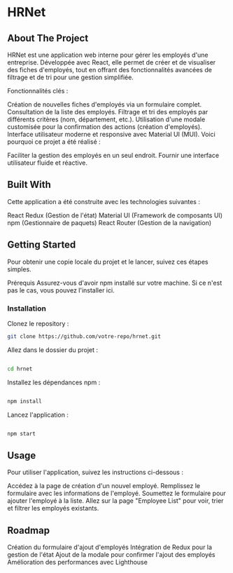 # HRNet

## About The Project

HRNet est une application web interne pour gérer les employés d'une entreprise. Développée avec React, elle permet de créer et de visualiser des fiches d'employés, tout en offrant des fonctionnalités avancées de filtrage et de tri pour une gestion simplifiée.

Fonctionnalités clés :

Création de nouvelles fiches d'employés via un formulaire complet.
Consultation de la liste des employés.
Filtrage et tri des employés par différents critères (nom, département, etc.).
Utilisation d'une modale customisée pour la confirmation des actions (création d'employés).
Interface utilisateur moderne et responsive avec Material UI (MUI).
Voici pourquoi ce projet a été réalisé :

Faciliter la gestion des employés en un seul endroit.
Fournir une interface utilisateur fluide et réactive.

## Built With

Cette application a été construite avec les technologies suivantes :

React
Redux (Gestion de l'état)
Material UI (Framework de composants UI)
npm (Gestionnaire de paquets)
React Router (Gestion de la navigation)

## Getting Started

Pour obtenir une copie locale du projet et le lancer, suivez ces étapes simples.

Prérequis
Assurez-vous d'avoir npm installé sur votre machine. Si ce n'est pas le cas, vous pouvez l'installer ici.

### Installation

Clonez le repository :

```bash
git clone https://github.com/votre-repo/hrnet.git
```

Allez dans le dossier du projet :

```bash

cd hrnet
```

Installez les dépendances npm :

```bash

npm install
```

Lancez l'application :

```bash

npm start
```

## Usage

Pour utiliser l'application, suivez les instructions ci-dessous :

Accédez à la page de création d'un nouvel employé.
Remplissez le formulaire avec les informations de l'employé.
Soumettez le formulaire pour ajouter l'employé à la liste.
Allez sur la page "Employee List" pour voir, trier et filtrer les employés existants.

## Roadmap

 Création du formulaire d'ajout d'employés
 Intégration de Redux pour la gestion de l'état
 Ajout de la modale pour confirmer l'ajout des employés
 Amélioration des performances avec Lighthouse